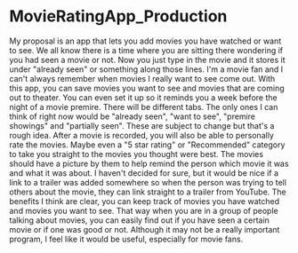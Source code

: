 # MovieRatingApp_Production

My proposal is an app that lets you add movies you have watched or want to see.  We all know there is a time where you are sitting there wondering if you had seen a movie or not.  Now you just type in the movie and it stores it under "already seen" or something along those lines. I'm a movie fan and I can't always remember when movies I really want to see come out.  With this app, you can save movies you want to see and movies that are coming out to theater.  You can even set it up so it reminds you a week before the night of a movie premire.  There will be different tabs.  The only ones I can think of right now would be "already seen", "want to see", "premire showings" and "partially seen".  These are subject to change but that's a rough idea.  After a movie is recorded, you will also be able to personally rate the movies. Maybe even a "5 star rating" or "Recommended" category to take you straight to the movies you thought were best.  The movies should have a picture by them to help remind the person which movie it was and what it was about.  I haven't decided for sure, but it would be nice if a link to a trailer was added somewhere so when the person was trying to tell others about the movie, they can link straight to a trailer from YouTube. The benefits I think are clear, you can keep track of movies you have watched and movies you want to see.  That way when you are in a group of people talking about movies, you can easily find out if you have seen a certain movie or if one was good or not.  Although it may not be a really important program, I feel like it would be useful, especially for movie fans. 
